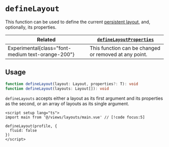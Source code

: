 # `defineLayout`

This function can be used to define the current [persistent layout](../../guide/views-and-layouts.md#persistent-layouts), and, optionally, its properties.

| Related                                           | [`defineLayoutProperties`](./define-layout-properties.md) |
| ------------------------------------------------- | --------------------------------------------------------- |
| Experimental{class="font-medium text-orange-200"} | This function can be changed or removed at any point.     |

## Usage

```ts
function defineLayout(layout: Layout, properties?: T): void
function defineLayout(layouts: Layout[]): void
```

`defineLayouts` accepts either a layout as its first argument and its properties as the second, or an array of layouts as its single argument.

```vue
<script setup lang="ts">
import main from '@/views/layouts/main.vue' // [!code focus:5]

defineLayout(profile, {
  fluid: false
})
</script>
```
